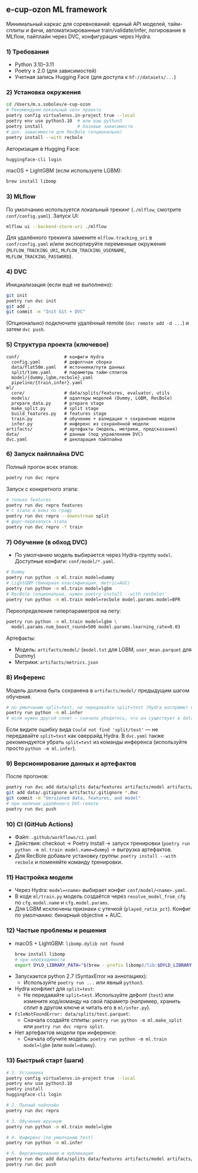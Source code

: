 ## e-cup-ozon ML framework


Минимальный каркас для соревнований: единый API моделей, тайм-сплиты и фичи, автоматизированные train/validate/infer, логирование в MLflow, пайплайн через DVC, конфигурация через Hydra.

### 1) Требования
- Python 3.10–3.11
- Poetry ≥ 2.0 (для зависимостей)
- Учетная запись Hugging Face (для доступа к `hf://datasets/...`)

### 2) Установка окружения
```bash
cd /Users/m.s.sobolev/e-cup-ozon
# Рекомендуем локальный venv проекта
poetry config virtualenvs.in-project true --local
poetry env use python3.10  # или ваш python3
poetry install             # базовые зависимости
# доп. зависимости для RecBole (опционально)
poetry install --with recbole
```
Авторизация в Hugging Face:
```bash
huggingface-cli login
```

macOS + LightGBM (если используете LGBM):
```bash
brew install libomp
```

### 3) MLflow
По умолчанию используется локальный трекинг (`./mlflow`, смотрите `conf/config.yaml`). Запуск UI:
```bash
mlflow ui --backend-store-uri ./mlflow
```
Для удалённого трекинга замените `mlflow.tracking_uri` в `conf/config.yaml` и/или экспортируйте переменные окружения (`MLFLOW_TRACKING_URI`, `MLFLOW_TRACKING_USERNAME`, `MLFLOW_TRACKING_PASSWORD`).

### 4) DVC
Инициализация (если ещё не выполнено):
```bash
git init
poetry run dvc init
git add .
git commit -m "Init Git + DVC"
```
(Опционально) подключите удалённый remote (`dvc remote add -d ...`) и затем `dvc push`.

### 5) Структура проекта (ключевое)
```
conf/                 # конфиги Hydra
  config.yaml         # дефолтная сборка
  data/flat50m.yaml   # источники/пути данных
  split/time.yaml     # параметры тайм-сплитов
  model/{dummy,lgbm,recbole}.yaml
  pipeline/{train,infer}.yaml
ml/
  core/               # data/splits/features, evaluator, utils
  models/             # адаптеры моделей (Dummy, LGBM, RecBole)
  prepare_data.py     # prepare stage
  make_split.py       # split stage
  build_features.py   # features stage
  train.py            # обучение + валидация + сохранение модели
  infer.py            # инференс из сохранённой модели
artifacts/            # артефакты (модель, метрики, предсказания)
data/                 # данные (под управлением DVC)
dvc.yaml              # декларация пайплайна
```

### 6) Запуск пайплайна DVC
Полный прогон всех этапов:
```bash
poetry run dvc repro
```
Запуск с конкретного этапа:
```bash
# только features
poetry run dvc repro features
# с этапа и вниз по графу
poetry run dvc repro --downstream split
# форс-перезапуск этапа
poetry run dvc repro -f train
```

### 7) Обучение (в обход DVC)
- По умолчанию модель выбирается через Hydra-группу `model`. Доступные конфиги: `conf/model/*.yaml`.
```bash
# Dummy
poetry run python -m ml.train model=dummy
# LightGBM (бинарная классификация, metric=AUC)
poetry run python -m ml.train model=lgbm
# RecBole (опционально, нужен poetry install --with recbole)
poetry run python -m ml.train model=recbole model.params.model=BPR
```
Переопределение гиперпараметров на лету:
```bash
poetry run python -m ml.train model=lgbm \
  model.params.num_boost_round=500 model.params.learning_rate=0.03
```
Артефакты:
- Модель: `artifacts/model/` (`model.txt` для LGBM, `user_mean.parquet` для Dummy)
- Метрики: `artifacts/metrics.json`

### 8) Инференс
Модель должна быть сохранена в `artifacts/model/` предыдущим шагом обучения.
```bash
# по умолчанию split=test, не передавайте split=test (Hydra воспримет как выбор группы)
poetry run python -m ml.infer
# если нужен другой сплит — сначала убедитесь, что он существует в data/splits/*.parquet
```
Если видите ошибку вида `Could not find 'split/test'` — не передавайте `split=test` как оверрайд Hydra. В `dvc.yaml` также рекомендуется убрать `split=test` из команды инференса (используйте просто `python -m ml.infer`).

### 9) Версионирование данных и артефактов
После прогонов:
```bash
poetry run dvc add data/splits data/features artifacts/model artifacts/metrics.json
git add data/.gitignore artifacts/.gitignore *.dvc
git commit -m "Versioned data, features, and model"
# при наличии удалённого DVC-remote
poetry run dvc push
```

### 10) CI (GitHub Actions)
- Файл: `.github/workflows/ci.yaml`
- Действия: checkout → Poetry install → запуск тренировки (`poetry run python -m ml.train model.name=dummy`) → выгрузка артефактов.
- Для RecBole добавьте установку группы: `poetry install --with recbole` и поменяйте команду тренировки.

### 11) Настройка модели
- Через Hydra: `model=<name>` выбирает конфиг `conf/model/<name>.yaml`.
- В коде `ml/train.py` модель создаётся через `resolve_model_from_cfg` по `cfg.model.name` и `cfg.model.params`.
- Для LGBM исключены признаки с утечкой (`played_ratio_pct`). Конфиг по умолчанию: бинарный objective + AUC.

### 12) Частые проблемы и решения
- macOS + LightGBM: `libomp.dylib not found`
  ```bash
  brew install libomp
  # при необходимости
  export DYLD_LIBRARY_PATH="$(brew --prefix libomp)/lib:$DYLD_LIBRARY_PATH"
  ```
- Запускается python 2.7 (SyntaxError на аннотациях):
  - Используйте `poetry run ...` или явный `python3`.
- Hydra конфликт для `split=test`:
  - Не передавайте `split=test`. Используйте дефолт (`test`) или измените код/команду на свой параметр (например, хранить сплит в другом ключе и читать его в `ml/infer.py`).
- `FileNotFoundError: data/splits/test.parquet`:
  - Сначала создайте сплиты: `poetry run python -m ml.make_split` или `poetry run dvc repro split`.
- Нет артефактов модели при инференсе:
  - Сначала обучите модель: `poetry run python -m ml.train model=lgbm` (или `model=dummy`).

### 13) Быстрый старт (шаги)
```bash
# 1. Установка
poetry config virtualenvs.in-project true --local
poetry env use python3.10
poetry install
huggingface-cli login

# 2. Полный пайплайн
poetry run dvc repro

# 3. Обучение вручную
poetry run python -m ml.train model=lgbm

# 4. Инференс (по умолчанию test)
poetry run python -m ml.infer

# 5. Версионирование и публикация
poetry run dvc add data/splits data/features artifacts/model artifacts/metrics.json
poetry run dvc push
```
